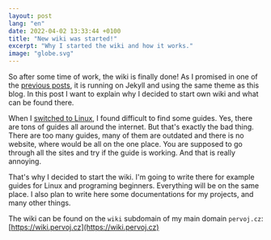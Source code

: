 ```yaml
---
layout: post
lang: "en"
date: 2022-04-02 13:33:44 +0100
title: "New wiki was started!"
excerpt: "Why I started the wiki and how it works."
image: "globe.svg"
---
```


So after some time of work, the wiki is finally done! As I promised in one of the [previous posts](/2022/02/04/blog-was-started.html), it is running on Jekyll and using the same theme as this blog. In this post I want to explain why I decided to start own wiki and what can be found there.

When I [switched to Linux](/2022/02/15/my-story-programming-linux.html), I found difficult to find some guides. Yes, there are tons of guides all around the internet. But that's exactly the bad thing. There are too many guides, many of them are outdated and there is no website, where would be all on the one place. You are supposed to go through all the sites and try if the guide is working. And that is really annoying.

That's why I decided to start the wiki. I'm going to write there for example guides for Linux and programing beginners. Everything will be on the same place. I also plan to write here some documentations for my projects, and many other things.

The wiki can be found on the `wiki` subdomain of my main domain `pervoj.cz`: [https://wiki.pervoj.cz](https://wiki.pervoj.cz)
